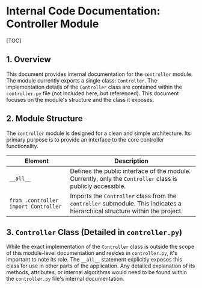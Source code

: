 # Internal Code Documentation: Controller Module

[TOC]

## 1. Overview

This document provides internal documentation for the `controller` module.  The module currently exports a single class: `Controller`.  The implementation details of the `Controller` class are contained within the `controller.py` file (not included here, but referenced).  This document focuses on the module's structure and the class it exposes.


## 2. Module Structure

The `controller` module is designed for a clean and simple architecture.  Its primary purpose is to provide an interface to the core controller functionality.

| Element      | Description                                         |
|--------------|-----------------------------------------------------|
| `__all__`    | Defines the public interface of the module. Currently, only the `Controller` class is publicly accessible. |
| `from .controller import Controller` | Imports the `Controller` class from the `controller` submodule.  This indicates a hierarchical structure within the project.   |


## 3.  `Controller` Class (Detailed in `controller.py`)

While the exact implementation of the `Controller` class is outside the scope of this module-level documentation and resides in `controller.py`, it's important to note its role.   The `__all__` statement explicitly exposes this class for use in other parts of the application.  Any detailed explanation of its methods, attributes, or internal algorithms would need to be found within the `controller.py` file's internal documentation.
